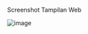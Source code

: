 Screenshot Tampilan Web

![image](https://github.com/Pancadrya/Pengembangan-Aplikasi-Web/assets/94888050/6af7c1f3-51ab-41cb-8420-250ff3594449)
